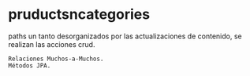 # pruductsncategories
paths un tanto desorganizados por las actualizaciones de contenido, se realizan las acciones crud.


    Relaciones Muchos-a-Muchos.
    Métodos JPA.
    
    
    
